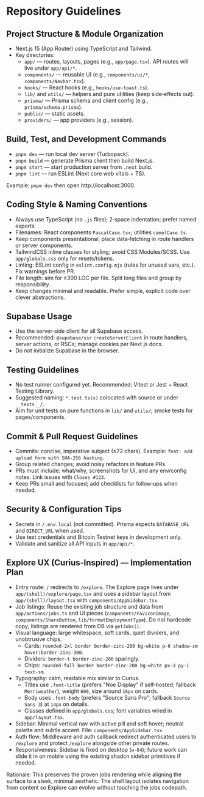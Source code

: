 # Repository Guidelines

## Project Structure & Module Organization
- Next.js 15 (App Router) using TypeScript and Tailwind.
- Key directories:
  - `app/` — routes, layouts, pages (e.g., `app/page.tsx`). API routes will live under `app/api/*`.
  - `components/` — reusable UI (e.g., `components/ui/*`, `components/Navbar.tsx`).
  - `hooks/` — React hooks (e.g., `hooks/use-toast.ts`).
  - `lib/` and `utils/` — helpers and pure utilities (keep side‑effects out).
  - `prisma/` — Prisma schema and client config (e.g., `prisma/schema.prisma`).
  - `public/` — static assets.
  - `providers/` — app providers (e.g., session).

## Build, Test, and Development Commands
- `pnpm dev` — run local dev server (Turbopack).
- `pnpm build` — generate Prisma client then build Next.js.
- `pnpm start` — start production server from `.next` build.
- `pnpm lint` — run ESLint (Next core web vitals + TS).

Example: `pnpm dev` then open http://localhost:3000.

## Coding Style & Naming Conventions
- Always use TypeScript (no `.js` files); 2‑space indentation; prefer named exports.
- Filenames: React components `PascalCase.tsx`; utilities `camelCase.ts`.
- Keep components presentational; place data‑fetching in route handlers or server components.
- TailwindCSS inline classes for styling; avoid CSS Modules/SCSS. Use `app/globals.css` only for resets/tokens.
- Linting: ESLint config in `eslint.config.mjs` (rules for unused vars, etc.). Fix warnings before PR.
- File length: aim for ≤300 LOC per file. Split long files and group by responsibility.
- Keep changes minimal and readable. Prefer simple, explicit code over clever abstractions.

## Supabase Usage
- Use the server‑side client for all Supabase access.
- Recommended: `@supabase/ssr` `createServerClient` in route handlers, server actions, or RSCs; manage cookies per Next.js docs.
- Do not initialize Supabase in the browser.

## Testing Guidelines
- No test runner configured yet. Recommended: Vitest or Jest + React Testing Library.
- Suggested naming: `*.test.ts(x)` colocated with source or under `__tests__/`.
- Aim for unit tests on pure functions in `lib/` and `utils/`; smoke tests for pages/components.

## Commit & Pull Request Guidelines
- Commits: concise, imperative subject (≤72 chars). Example: `feat: add upload form with SHA-256 hashing`.
- Group related changes; avoid noisy refactors in feature PRs.
- PRs must include: what/why, screenshots for UI, and any env/config notes. Link issues with `Closes #123`.
- Keep PRs small and focused; add checklists for follow‑ups when needed.

## Security & Configuration Tips
- Secrets in `/.env.local` (not committed). Prisma expects `DATABASE_URL` and `DIRECT_URL` when used.
- Use test credentials and Bitcoin Testnet keys in development only.
- Validate and sanitize all API inputs in `app/api/*`.

## Explore UX (Curius‑Inspired) — Implementation Plan
- Entry route: `/` redirects to `/explore`. The Explore page lives under `app/(shell)/explore/page.tsx` and uses a sidebar layout from `app/(shell)/layout.tsx` with `components/AppSidebar.tsx`.
- Job listings: Reuse the existing job structure and data from `app/actions/jobs.ts` and UI pieces (`components/FaviconImage`, `components/ShareButton`, `lib/formatEmploymentType`). Do not hardcode copy; listings are rendered from DB via `getJobs()`.
- Visual language: large whitespace, soft cards, quiet dividers, and unobtrusive chips.
  - Cards: `rounded-2xl border border-zinc-200 bg-white p-6 shadow-sm hover:border-zinc-300`.
  - Dividers: `border-t border-zinc-200` sparingly.
  - Chips: `rounded-full border border-zinc-200 bg-white px-3 py-1 text-sm`.
- Typography: calm, readable mix similar to Curius.
  - Titles use `.font-title` (prefers "Noe Display" if self‑hosted; fallback `Merriweather`), weight `600`, size around `16px` on cards.
  - Body uses `.font-body` (prefers "Source Sans Pro"; fallback `Source Sans 3`) at `14px` on details.
  - Classes defined in `app/globals.css`; font variables wired in `app/layout.tsx`.
- Sidebar: Minimal vertical nav with active pill and soft hover; neutral palette and subtle accent. File: `components/AppSidebar.tsx`.
- Auth flow: Middleware and auth callback redirect authenticated users to `/explore` and protect `/explore` alongside other private routes.
- Responsiveness: Sidebar is fixed on desktop (`w-64`); future work can slide it in on mobile using the existing shadcn sidebar primitives if needed.

Rationale: This preserves the proven jobs rendering while aligning the surface to a sleek, minimal aesthetic. The shell layout isolates navigation from content so Explore can evolve without touching the jobs codepath.
